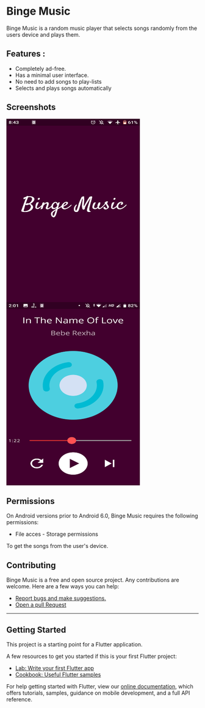 # Binge Music 

Binge Music is a random music player that selects songs randomly from the users device and plays them.

## Features :

- Completely ad-free.
- Has a minimal user interface.
- No need to add songs to play-lists
- Selects and plays songs automatically

## Screenshots
<img src="https://github.com/adarshbalu/binge_music/blob/master/loading.png?raw=true" width="350" height="480" align="left">
<img src="https://github.com/adarshbalu/binge_music/blob/master/player.png?raw=true" width="350" height="480" align="center">

## Permissions

On Android versions prior to Android 6.0, Binge Music requires the following permissions:
- File acces - Storage permissions

To get the songs from the user's device.

## Contributing

Binge Music is a free and open source project. Any contributions are welcome. Here are a few ways you can help:
 * [Report bugs and make suggestions.](https://github.com/adarshbalu/binge_music/issues)
 * [Open a pull Request](https://github.com/adarshbalu/binge_music/pulls)
 

<hr>

## Getting Started

This project is a starting point for a Flutter application.

A few resources to get you started if this is your first Flutter project:

- [Lab: Write your first Flutter app](https://flutter.dev/docs/get-started/codelab)
- [Cookbook: Useful Flutter samples](https://flutter.dev/docs/cookbook)

For help getting started with Flutter, view our
[online documentation](https://flutter.dev/docs), which offers tutorials,
samples, guidance on mobile development, and a full API reference.
